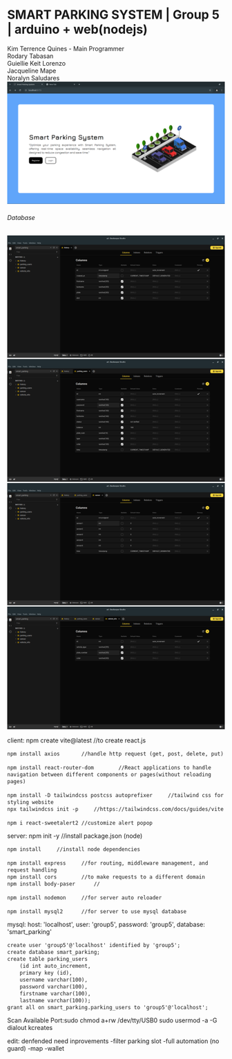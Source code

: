 <h1>SMART PARKING SYSTEM | Group 5 | arduino + web(nodejs)</h1>
Kim Terrence Quines - Main Programmer
<br/>
Rodary Tabasan
<br/>
Guiellie Keit Lorenzo
<br/>
Jacqueline Mape
<br/>
Noralyn Saludares

<img src="sps.png" />

<h6>Database</h6>
<img src="db1.png" />
<img src="db2.png" />
<img src="db3.png" />
<img src="db4.png" />

client:
    npm create vite@latest      //to create react.js

    npm install axios       //handle http request (get, post, delete, put)

    npm install react-router-dom        //React applications to handle navigation between different components or pages(without reloading pages)
   
    npm install -D tailwindcss postcss autoprefixer     //tailwind css for styling website
    npx tailwindcss init -p     //https://tailwindcss.com/docs/guides/vite

    npm i react-sweetalert2 //customize alert popop



server:
    npm init -y     //install package.json (node)

    npm install     //install node dependencies

    npm install express     //for routing, middleware management, and request handling
    npm install cors        //to make requests to a different domain
    npm install body-paser      //

    npm install nodemon     //for server auto reloader
    
    npm install mysql2      //for server to use mysql database
    

mysql:
    host: 'localhost',
    user: 'group5',
    password: 'group5',
    database: 'smart_parking'

    create user 'group5'@'localhost' identified by 'group5';
    create database smart_parking;
    create table parking_users 
        (id int auto_increment,
        primary key (id),
        username varchar(100),
        password varchar(100),
        firstname varchar(100),
        lastname varchar(100));
    grant all on smart_parking.parking_users to 'group5'@'localhost';

Scan Available Port:sudo chmod a+rw /dev/tty/USB0
sudo usermod -a -G dialout kcreates


edit:
denfended need inprovements
-filter parking slot 
-full automation (no guard)
-map 
-wallet
